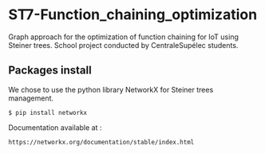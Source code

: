 # ST7-Function_chaining_optimization
Graph approach for the optimization of function chaining for IoT using Steiner trees. School project conducted by CentraleSupélec students.

## Packages install

We chose to use the python library NetworkX for Steiner trees management.

    $ pip install networkx

Documentation available at :

    https://networkx.org/documentation/stable/index.html

